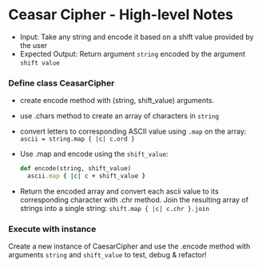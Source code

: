 # Ceasar Cipher - High-level Notes

- Input: Take any string and encode it based on a shift value provided by the user
- Expected Output: Return argument `string` encoded by the argument `shift value`

### Define class CeasarCipher
  - create encode method with (string, shift_value) arguments.
  - use .chars method to create an array of characters in `string`
  - convert letters to corresponding ASCII value using `.map` on the array:
      `ascii = string.map { |c| c.ord }`
  - Use .map and encode using the `shift_value`:

    ```ruby
    def encode(string, shift_value)
      ascii.map { |c| c + shift_value }
    ```

  - Return the encoded array and convert each ascii value to its corresponding character with .chr method. Join the resulting array of strings into a single string:
      `shift.map { |c| c.chr }.join`

### Execute with instance
Create a new instance of CaesarCipher and use the .encode method with arguments `string` and `shift_value` to test, debug & refactor!
